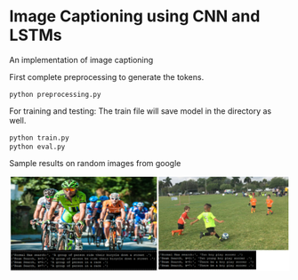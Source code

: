 # Image Captioning using CNN and LSTMs
An implementation of image captioning


First complete preprocessing to generate the tokens.
```
python preprocessing.py 
```
For training and testing: 
The train file will save model in the directory as well.
```
python train.py
python eval.py
```

Sample results on random images from google

![Screenshot](caption_result.PNG)
